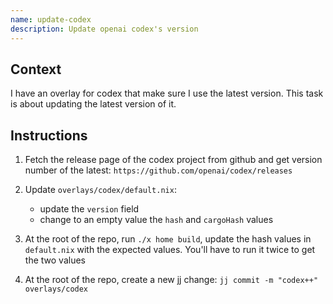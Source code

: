 ```yaml
---
name: update-codex
description: Update openai codex's version
---
```


## Context

I have an overlay for codex that make sure I use the latest version. This task is about updating the
latest version of it.

## Instructions

1. Fetch the release page of the codex project from github and get version number of the latest:
   `https://github.com/openai/codex/releases`

2. Update `overlays/codex/default.nix`:
   * update the `version` field
   * change to an empty value the `hash` and `cargoHash` values

3. At the root of the repo, run `./x home build`, update the hash values in `default.nix` with the
   expected values. You'll have to run it twice to get the two values

4. At the root of the repo, create a new jj change: `jj commit -m "codex++" overlays/codex`
